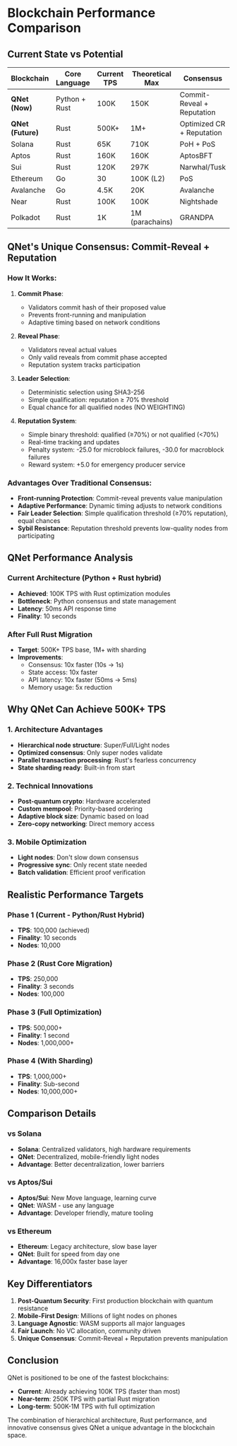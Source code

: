 # Blockchain Performance Comparison

## Current State vs Potential

| Blockchain | Core Language | Current TPS | Theoretical Max | Consensus | Smart Contracts |
|------------|---------------|-------------|-----------------|-----------|-----------------|
| **QNet (Now)** | Python + Rust | 100K | 150K | Commit-Reveal + Reputation | WASM |
| **QNet (Future)** | Rust | 500K+ | 1M+ | Optimized CR + Reputation | WASM |
| Solana | Rust | 65K | 710K | PoH + PoS | Rust/C |
| Aptos | Rust | 160K | 160K | AptosBFT | Move |
| Sui | Rust | 120K | 297K | Narwhal/Tusk | Move |
| Ethereum | Go | 30 | 100K (L2) | PoS | EVM |
| Avalanche | Go | 4.5K | 20K | Avalanche | EVM |
| Near | Rust | 100K | 100K | Nightshade | WASM |
| Polkadot | Rust | 1K | 1M (parachains) | GRANDPA | WASM |

## QNet's Unique Consensus: Commit-Reveal + Reputation

### How It Works:

1. **Commit Phase**:
   - Validators commit hash of their proposed value
   - Prevents front-running and manipulation
   - Adaptive timing based on network conditions

2. **Reveal Phase**:
   - Validators reveal actual values
   - Only valid reveals from commit phase accepted
   - Reputation system tracks participation

3. **Leader Selection**:
   - Deterministic selection using SHA3-256
   - Simple qualification: reputation ≥ 70% threshold
   - Equal chance for all qualified nodes (NO WEIGHTING)

4. **Reputation System**:
   - Simple binary threshold: qualified (≥70%) or not qualified (<70%)
   - Real-time tracking and updates
   - Penalty system: -25.0 for microblock failures, -30.0 for macroblock failures
   - Reward system: +5.0 for emergency producer service

### Advantages Over Traditional Consensus:

- **Front-running Protection**: Commit-reveal prevents value manipulation
- **Adaptive Performance**: Dynamic timing adjusts to network conditions
- **Fair Leader Selection**: Simple qualification threshold (≥70% reputation), equal chances
- **Sybil Resistance**: Reputation threshold prevents low-quality nodes from participating

## QNet Performance Analysis

### Current Architecture (Python + Rust hybrid)
- **Achieved**: 100K TPS with Rust optimization modules
- **Bottleneck**: Python consensus and state management
- **Latency**: 50ms API response time
- **Finality**: 10 seconds

### After Full Rust Migration
- **Target**: 500K+ TPS base, 1M+ with sharding
- **Improvements**:
  - Consensus: 10x faster (10s → 1s)
  - State access: 10x faster
  - API latency: 10x faster (50ms → 5ms)
  - Memory usage: 5x reduction

## Why QNet Can Achieve 500K+ TPS

### 1. Architecture Advantages
- **Hierarchical node structure**: Super/Full/Light nodes
- **Optimized consensus**: Only super nodes validate
- **Parallel transaction processing**: Rust's fearless concurrency
- **State sharding ready**: Built-in from start

### 2. Technical Innovations
- **Post-quantum crypto**: Hardware accelerated
- **Custom mempool**: Priority-based ordering
- **Adaptive block size**: Dynamic based on load
- **Zero-copy networking**: Direct memory access

### 3. Mobile Optimization
- **Light nodes**: Don't slow down consensus
- **Progressive sync**: Only recent state needed
- **Batch validation**: Efficient proof verification

## Realistic Performance Targets

### Phase 1 (Current - Python/Rust Hybrid)
- **TPS**: 100,000 (achieved)
- **Finality**: 10 seconds
- **Nodes**: 10,000

### Phase 2 (Rust Core Migration)
- **TPS**: 250,000
- **Finality**: 3 seconds
- **Nodes**: 100,000

### Phase 3 (Full Optimization)
- **TPS**: 500,000+
- **Finality**: 1 second
- **Nodes**: 1,000,000+

### Phase 4 (With Sharding)
- **TPS**: 1,000,000+
- **Finality**: Sub-second
- **Nodes**: 10,000,000+

## Comparison Details

### vs Solana
- **Solana**: Centralized validators, high hardware requirements
- **QNet**: Decentralized, mobile-friendly light nodes
- **Advantage**: Better decentralization, lower barriers

### vs Aptos/Sui
- **Aptos/Sui**: New Move language, learning curve
- **QNet**: WASM - use any language
- **Advantage**: Developer friendly, mature tooling

### vs Ethereum
- **Ethereum**: Legacy architecture, slow base layer
- **QNet**: Built for speed from day one
- **Advantage**: 16,000x faster base layer

## Key Differentiators

1. **Post-Quantum Security**: First production blockchain with quantum resistance
2. **Mobile-First Design**: Millions of light nodes on phones
3. **Language Agnostic**: WASM supports all major languages
4. **Fair Launch**: No VC allocation, community driven
5. **Unique Consensus**: Commit-Reveal + Reputation prevents manipulation

## Conclusion

QNet is positioned to be one of the fastest blockchains:
- **Current**: Already achieving 100K TPS (faster than most)
- **Near-term**: 250K TPS with partial Rust migration
- **Long-term**: 500K-1M TPS with full optimization

The combination of hierarchical architecture, Rust performance, and innovative consensus gives QNet a unique advantage in the blockchain space. 